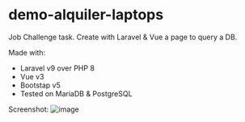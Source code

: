 # demo-alquiler-laptops
Job Challenge task. Create with Laravel &amp; Vue a page to query a DB. 

Made with:

* Laravel v9 over PHP 8
* Vue v3 
* Bootstap v5
* Tested on MariaDB & PostgreSQL 


Screenshot:
![image](https://user-images.githubusercontent.com/6114482/189194789-f6ad44cf-21f1-42db-8880-41819845d806.png)